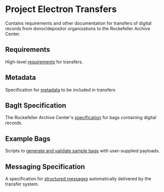 # Project Electron Transfers

Contains requirements and other documentation for transfers of digital records from donor/depositor organizations to the Rockefeller Archive Center.

## Requirements

High-level [requirements](requirements.md) for transfers.

## Metadata

Specification for [metadata](metadata.md) to be included in transfers

## BagIt Specification

The Rockefeller Archive Center's [specification](bagit-specification.md) for bags containing digital records.

## Example Bags

Scripts to [generate and validate sample bags](example-scripts/) with user-supplied payloads.

## Messaging Specification

A specification for [structured messages](messaging-specification.md) automatically delivered by the transfer system.
